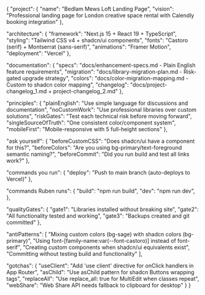 {
  "project": {
    "name": "Bedlam Mews Loft Landing Page",
    "vision": "Professional landing page for London creative space rental with Calendly booking integration"
  },
  
  "architecture": {
    "framework": "Next.js 15 + React 19 + TypeScript",
    "styling": "Tailwind CSS v4 + shadcn/ui components",
    "fonts": "Castoro (serif) + Montserrat (sans-serif)",
    "animations": "Framer Motion",
    "deployment": "Vercel"
  },
  
  "documentation": {
    "specs": "docs/enhancement-specs.md - Plain English feature requirements",
    "migration": "docs/library-migration-plan.md - Risk-gated upgrade strategy", 
    "colors": "docs/color-migration-mapping.md - Custom to shadcn color mapping",
    "changelog": "docs/project-changelog_1.md + project-changelog_2.md"
  },

  "principles": {
    "plainEnglish": "Use simple language for discussions and documentation",
    "noCustomWork": "Use professional libraries over custom solutions",
    "riskGates": "Test each technical risk before moving forward",
    "singleSourceOfTruth": "One consistent color/component system",
    "mobileFirst": "Mobile-responsive with 5 full-height sections"
  },
  
  "ask yourself": {
    "beforeCustomCSS": "Does shadcn/ui have a component for this?",
    "beforeColors": "Are you using bg-primary/text-foreground semantic naming?",
    "beforeCommit": "Did you run build and test all links work?"
  },

  "commands you run": {
    "deploy": "Push to main branch (auto-deploys to Vercel)"
  },

  "commands Ruben runs": {
    "build": "npm run build",
    "dev": "npm run dev",
  },

  "qualityGates": {
    "gate1": "Libraries installed without breaking site",
    "gate2": "All functionality tested and working",
    "gate3": "Backups created and git committed"
  },

  "antiPatterns": [
    "Mixing custom colors (bg-sage) with shadcn colors (bg-primary)",
    "Using font-[family-name:var(--font-castoro)] instead of font-serif",
    "Creating custom components when shadcn/ui equivalents exist",
    "Committing without testing build and functionality"
  ],

  "gotchas": {
    "useClient": "Add 'use client' directive for onClick handlers in App Router",
    "asChild": "Use asChild pattern for shadcn Buttons wrapping <a> tags",
    "replaceAll": "Use replace_all: true for MultiEdit when classes repeat",
    "webShare": "Web Share API needs fallback to clipboard for desktop"
  }
}